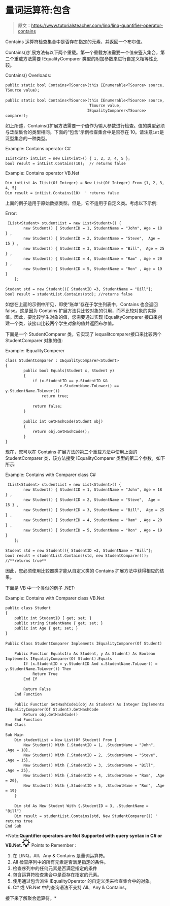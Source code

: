 # 量词运算符:包含

> 原文：<https://www.tutorialsteacher.com/linq/linq-quantifier-operator-contains>

Contains 运算符检查集合中是否存在指定的元素，并返回一个布尔值。

Contains()扩展方法有以下两个重载。第一个重载方法需要一个值来签入集合，第二个重载方法需要 IEqualityComparer 类型的附加参数来进行自定义相等性比较。

Contains() Overloads:

```
public static bool Contains<TSource>(this IEnumerable<TSource> source, TSource value);

public static bool Contains<TSource>(this IEnumerable<TSource> source, 
                                     TSource value, 
                                    IEqualityComparer<TSource> comparer);

```

如上所述，Contains()扩展方法需要一个值作为输入参数进行检查。值的类型必须与泛型集合的类型相同。下面的“包含”示例检查集合中是否存在 10。请注意`int`是泛型集合的一种类型。

Example: Contains operator C#

```
IList<int> intList = new List<int>() { 1, 2, 3, 4, 5 };
bool result = intList.Contains(10);  // returns false
```

Example: Contains operator VB.Net

```
Dim intList As IList(Of Integer) = New List(Of Integer) From {1, 2, 3, 4, 5}
Dim result = intList.Contains(10)  ' returns false
```

上面的例子适用于原始数据类型。但是，它不适用于自定义类。考虑以下示例:

Error:

```
 IList<Student> studentList = new List<Student>() { 
        new Student() { StudentID = 1, StudentName = "John", Age = 18 } ,
        new Student() { StudentID = 2, StudentName = "Steve",  Age = 15 } ,
        new Student() { StudentID = 3, StudentName = "Bill",  Age = 25 } ,
        new Student() { StudentID = 4, StudentName = "Ram" , Age = 20 } ,
        new Student() { StudentID = 5, StudentName = "Ron" , Age = 19 } 
    };

Student std = new Student(){ StudentID =3, StudentName = "Bill"};
bool result = studentList.Contains(std); //returns false
```

如您在上面的示例中所见，即使“账单”存在于学生列表中，Contains 也会返回 false。这是因为 Contains 扩展方法只比较对象的引用，而不比较对象的实际值。因此，要比较学生对象的值，您需要通过实现 IEqualityComparer 接口来创建一个类，该接口比较两个学生对象的值并返回布尔值。

下面是一个 StudentComparer 类，它实现了 iequalitcomparer<student>接口来比较两个 StudentComparer 对象的值:</student>

Example: IEqualityComperer

```
class StudentComparer : IEqualityComparer<Student>
{
        public bool Equals(Student x, Student y)
        {
            if (x.StudentID == y.StudentID && 
                        x.StudentName.ToLower() == y.StudentName.ToLower())
                return true;

            return false;
        }

        public int GetHashCode(Student obj)
        {
            return obj.GetHashCode();
        }
}
```

现在，您可以在 Contains 扩展方法的第二个重载方法中使用上面的 StudentComparer 类，该方法接受 IEqualityComparer 类型的第二个参数，如下所示:

Example: Contains with Comparer class C#

```
 IList<Student> studentList = new List<Student>() { 
        new Student() { StudentID = 1, StudentName = "John", Age = 18 } ,
        new Student() { StudentID = 2, StudentName = "Steve",  Age = 15 } ,
        new Student() { StudentID = 3, StudentName = "Bill",  Age = 25 } ,
        new Student() { StudentID = 4, StudentName = "Ram" , Age = 20 } ,
        new Student() { StudentID = 5, StudentName = "Ron" , Age = 19 } 
    };

Student std = new Student(){ StudentID =3, StudentName = "Bill"};
bool result = studentList.Contains(std, new StudentComparer()); //**returns true**
```

因此，您必须使用比较器类才能从自定义类的 Contains 扩展方法中获得相应的结果。

下面是 VB 中一个类似的例子 .NET:

Example: Contains with Comparer class VB.Net

```
public class Student 
{
    public int StudentID { get; set; }
    public string StudentName { get; set; }
    public int Age { get; set; }
}

Public Class StudentComparer Implements IEqualityComparer(Of Student)

    Public Function Equals1(x As Student, y As Student) As Boolean Implements IEqualityComparer(Of Student).Equals
        If (x.StudentID = y.StudentID And x.StudentName.ToLower() = y.StudentName.ToLower()) Then
            Return True
        End If

        Return False
    End Function

    Public Function GetHashCode1(obj As Student) As Integer Implements IEqualityComparer(Of Student).GetHashCode
        Return obj.GetHashCode()
    End Function
End Class

Sub Main
    Dim studentList = New List(Of Student) From {
        New Student() With {.StudentID = 1, .StudentName = "John", .Age = 18},
        New Student() With {.StudentID = 2, .StudentName = "Steve", .Age = 15},
        New Student() With {.StudentID = 3, .StudentName = "Bill", .Age = 25},
        New Student() With {.StudentID = 4, .StudentName = "Ram", .Age = 20},
        New Student() With {.StudentID = 5, .StudentName = "Ron", .Age = 19}
    }

    Dim std As New Student With {.StudentID = 3, .StudentName = "Bill"}
    Dim result = studentList.Contains(std, New StudentComparer()) ' returns true
End Sub
```

*Note:**Quantifier operators are **Not Supported** with query syntax in C# or VB.Net.**![](img/85db52f5404f0c468e1b194aa487d6a1.png)  Points to Remember :

1.  在 LINQ，All、Any & Contains 是量词运算符。
2.  All 检查序列中的所有元素是否满足指定的条件。
3.  检查序列中的任何元素是否满足指定的条件
4.  包含运算符检查集合中是否存在指定的元素。
5.  使用通过包含派生 IEqualityOperator 的自定义类来检查集合中的对象。
6.  C# 或 VB.Net 中的查询语法不支持 All、Any & Contains。

接下来了解聚合运算符。*